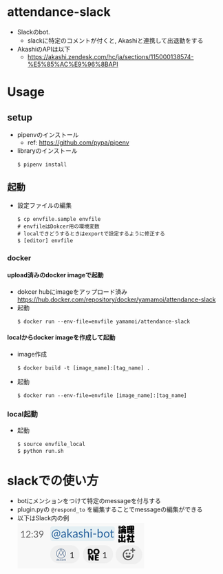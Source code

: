 # attendance-slack

* Slackのbot.
  * slackに特定のコメントが付くと, Akashiと連携して出退勤をする
* AkashiのAPIは以下
  * https://akashi.zendesk.com/hc/ja/sections/115000138574-%E5%85%AC%E9%96%8BAPI

# Usage
## setup
* pipenvのインストール
    * ref: https://github.com/pypa/pipenv
* libraryのインストール
    ```shell
    $ pipenv install
    ```
## 起動
* 設定ファイルの編集
    ```shell
    $ cp envfile.sample envfile
    # envfileはDokcer用の環境変数
    # localできどうするときはexportで設定するように修正する
    $ [editor] envfile
    ```

### docker
#### upload済みのdocker imageで起動
* dokcer hubにimageをアップロード済み
    https://hub.docker.com/repository/docker/yamamoi/attendance-slack
* 起動
    ```shelll
    $ docker run --env-file=envfile yamamoi/attendance-slack
    ```
#### localからdocker imageを作成して起動
* image作成
    ```shell
    $ docker build -t [image_name]:[tag_name] .
    ```
* 起動
    ```shell
    $ docker run --env-file=envfile [image_name]:[tag_name]
    ```
### local起動
* 起動
    ```shell
    $ source envfile_local
    $ python run.sh
    ```

# slackでの使い方

* botにメンションをつけて特定のmessageを付与する
* plugin.pyの `@respond_to` を編集することでmessageの編集ができる
* 以下はSlack内の例  
![出勤の例](/doc/img/shukkin.png)
